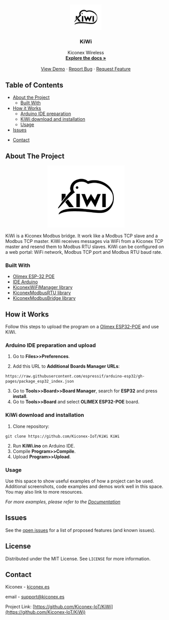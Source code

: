 <!--
*** Thanks for checking out this README Template. If you have a suggestion that would
*** make this better, please fork the repo and create a pull request or simply open
*** an issue with the tag "enhancement".
*** Thanks again! Now go create something AMAZING! :D
***
***
***
*** To avoid retyping too much info. Do a search and replace for the following:
*** github_username, repo, twitter_handle, email
-->





<!-- PROJECT SHIELDS -->
<!--
*** I'm using markdown "reference style" links for readability.
*** Reference links are enclosed in brackets [ ] instead of parentheses ( ).
*** See the bottom of this document for the declaration of the reference variables
*** for contributors-url, forks-url, etc. This is an optional, concise syntax you may use.
*** https://www.markdownguide.org/basic-syntax/#reference-style-links
-->
<!--[![Contributors][contributors-shield]][contributors-url]
[![Forks][forks-shield]][forks-url]
[![Stargazers][stars-shield]][stars-url]
[![Issues][issues-shield]][issues-url]
[![MIT License][license-shield]][license-url]
[![LinkedIn][linkedin-shield]][linkedin-url]-->



<!-- PROJECT LOGO -->
<br />
<p align="center">
  <a href="https://github.com/Kiconex-IoT/KiWi">
    <img src="images/kiwi.png" alt="Logo" width=auto height="80">
  </a>

  <h3 align="center">KiWi</h3>

  <p align="center">
    Kiconex Wireless
    <br />
    <a href="https://github.com/Kiconex-IoT/KiWi"><strong>Explore the docs »</strong></a>
    <br />
    <br />
    <a href="https://github.com/Kiconex-IoT/KiWi">View Demo</a>
    ·
    <a href="https://github.com/Kiconex-IoT/KiWi/issues">Report Bug</a>
    ·
    <a href="https://github.com/Kiconex-IoT/KiWi/issues">Request Feature</a>
  </p>
</p>



<!-- TABLE OF CONTENTS -->
## Table of Contents

* [About the Project](#about-the-project)
  * [Built With](#built-with)
* [How it Works](#how-it-works)
  * [Arduino IDE preparation](#arduino-ide-preparation)
  * [KiWi download and installation](#kiwi-download-and-installation)
  * [Usage](#usage)
* [Issues](#issues)
<!--
* [Contributing](#contributing)
* [License](#license)
-->
* [Contact](#contact)
<!--
* [Acknowledgements](#acknowledgements)
-->



<!-- ABOUT THE PROJECT -->
## About The Project

<p align="center">
      <a href="https://github.com/Kiconex-IoT/KiWi">
         <img src="images/kiwi.png" alt="KiWi">
      </a>
</p>

KiWi is a Kiconex Modbus bridge. It work like a Modbus TCP slave and a Modbus TCP master. KiWi receives messages via WiFi from a Kiconex TCP master and resend them to Modbus RTU slaves.
KiWi can be configured on a web portal: WiFi network, Modbus TCP port and Modbus RTU baud rate.

### Built With

* [Olimex ESP-32 POE](https://www.olimex.com/Products/IoT/ESP32/ESP32-POE/open-source-hardware)
* [IDE Arduino](https://www.arduino.cc/en/Main/Software)
* [KiconexWiFiManager library]()
* [KiconexModbusRTU library]()
* [KiconexModbusBridge library]()



<!-- GETTING STARTED -->

## How it Works

Follow this steps to upload the program on a [Olimex ESP32-POE](https://www.olimex.com/Products/IoT/ESP32/ESP32-POE/open-source-hardware) and use KiWi.

### Arduino IDE preparation and upload

1. Go to **Files>>Preferences**.

2. Add this URL to **Additional Boards Manager URLs**:
```
https://raw.githubusercontent.com/espressif/arduino-esp32/gh-pages/package_esp32_index.json
```
3. Go to **Tools>>Board>>Board Manager**, search for **ESP32** and press **install**.
4. Go to **Tools>>Board** and select **OLIMEX ESP32-POE** board.

### KiWi download and installation
1. Clone repository:
```
git clone https://github.com/Kiconex-IoT/KiWi KiWi
```
2. Run **KiWi.ino** on Arduino IDE.
3. Compile **Program>>Compile**.
4. Upload **Program>>Upload**.

<!-- USAGE EXAMPLES -->
### Usage

Use this space to show useful examples of how a project can be used. Additional screenshots, code examples and demos work well in this space. You may also link to more resources.

_For more examples, please refer to the [Documentation](https://example.com)_



<!-- ROADMAP -->
## Issues

See the [open issues](https://github.com/Kiconex-IoT/KiWi/issues) for a list of proposed features (and known issues).



<!-- CONTRIBUTING 
## Contributing

Contributions are what make the open source community such an amazing place to be learn, inspire, and create. Any contributions you make are **greatly appreciated**.

1. Fork the Project
2. Create your Feature Branch (`git checkout -b feature/AmazingFeature`)
3. Commit your Changes (`git commit -m 'Add some AmazingFeature'`)
4. Push to the Branch (`git push origin feature/AmazingFeature`)
5. Open a Pull Request
-->


<!-- LICENSE -->
## License

Distributed under the MIT License. See `LICENSE` for more information.



<!-- CONTACT -->
## Contact

Kiconex - [kiconex.es](https://www.kiconex.com/)

email - [support@kiconex.es](support@kiconex.es)

Project Link: [https://github.com/Kiconex-IoT/KiWi](https://github.com/Kiconex-IoT/KiWi)



<!-- ACKNOWLEDGEMENTS 
## Acknowledgements

* []()
* []()
* []()
-->




<!-- MARKDOWN LINKS & IMAGES -->
<!-- https://www.markdownguide.org/basic-syntax/#reference-style-links -->
<!--
[contributors-shield]: https://img.shields.io/github/contributors/othneildrew/Best-README-Template.svg?style=flat-square
[contributors-url]: https://github.com/othneildrew/Best-README-Template/graphs/contributors
[forks-shield]: https://img.shields.io/github/forks/othneildrew/Best-README-Template.svg?style=flat-square
[forks-url]: https://github.com/othneildrew/Best-README-Template/network/members
[stars-shield]: https://img.shields.io/github/stars/othneildrew/Best-README-Template.svg?style=flat-square
[stars-url]: https://github.com/othneildrew/Best-README-Template/stargazers
[issues-shield]: https://img.shields.io/github/issues/othneildrew/Best-README-Template.svg?style=flat-square
[issues-url]: https://github.com/othneildrew/Best-README-Template/issues
[license-shield]: https://img.shields.io/github/license/othneildrew/Best-README-Template.svg?style=flat-square
[license-url]: https://github.com/othneildrew/Best-README-Template/blob/master/LICENSE.txt
[linkedin-shield]: https://img.shields.io/badge/-LinkedIn-black.svg?style=flat-square&logo=linkedin&colorB=555
-->
[linkedin-url]: https://www.linkedin.com/company/kiconex/
[product-screenshot]: images/kiwi.png
